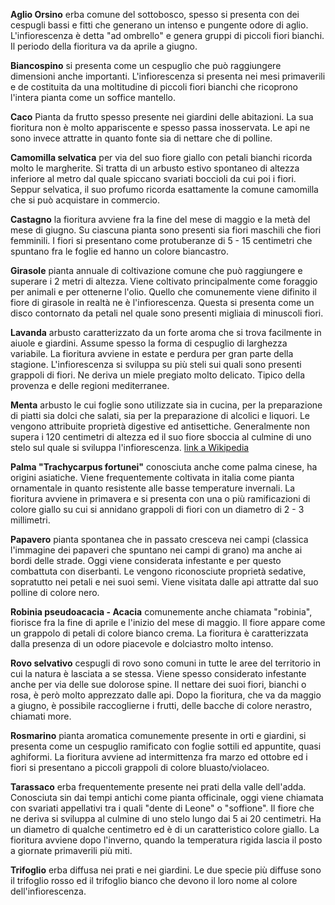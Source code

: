 **Aglio Orsino** erba comune del sottobosco, spesso si presenta con dei cespugli bassi e fitti che generano un intenso e pungente odore di aglio. L'infiorescenza è detta "ad ombrello" e genera gruppi di piccoli fiori bianchi. Il periodo della fioritura va da aprile a giugno.

**Biancospino** si presenta come un cespuglio che può raggiungere dimensioni anche importanti. L'infiorescenza si presenta nei mesi primaverili e de costituita da una moltitudine di piccoli fiori bianchi che ricoprono l\'intera pianta come un soffice mantello.<br>

**Caco** Pianta da frutto spesso presente nei giardini delle abitazioni. La sua fioritura non è molto appariscente e spesso passa inosservata. Le api ne sono invece attratte in quanto fonte sia di nettare che di polline.<br>

**Camomilla selvatica** per via del suo fiore giallo con petali bianchi ricorda molto le margherite. Si tratta di un arbusto estivo spontaneo di altezza inferiore al metro dal quale spiccano svariati boccioli da cui poi i fiori. Seppur selvatica, il suo profumo ricorda esattamente la comune camomilla che si può acquistare in commercio.<br>

**Castagno** la fioritura avviene fra la fine del mese di maggio e la metà del mese di giugno. Su ciascuna pianta sono presenti sia fiori maschili che fiori femminili. I fiori si presentano come protuberanze di 5 - 15 centimetri che spuntano fra le foglie ed hanno un colore biancastro.<br>

**Girasole** pianta annuale di coltivazione comune che può raggiungere e superare i 2 metri di altezza. Viene coltivato principalmente come foraggio per animali e per ottenerne l\'olio. Quello che comunemente viene difinito il fiore di girasole in realtà ne è l'infiorescenza. Questa si presenta come un disco contornato da petali nel quale sono presenti migliaia di minuscoli fiori.<br>

**Lavanda** arbusto caratterizzato da un forte aroma che si trova facilmente in aiuole e giardini. Assume spesso la forma di cespuglio di larghezza variabile. La fioritura avviene in estate e perdura per gran parte della stagione. L'infiorescenza si sviluppa su più steli sui quali sono presenti grappoli di fiori. Ne deriva un miele pregiato molto delicato. Tipico della provenza e delle regioni mediterranee.<br>

**Menta** arbusto le cui foglie sono utilizzate sia in cucina, per la preparazione di piatti sia dolci che salati, sia per la preparazione di alcolici e liquori. Le vengono attribuite proprietà digestive ed antisettiche. Generalmente non supera i 120 centimetri di altezza ed il suo fiore sboccia al culmine di uno stelo sul quale si sviluppa l'infiorescenza. [link a Wikipedia](https://it.wikipedia.org/wiki/Mentha)<br>

**Palma "Trachycarpus fortunei"** conosciuta anche come palma cinese, ha origini asiatiche. Viene frequentemente coltivata in italia come pianta ornamentale in quanto resistente alle basse temperature invernali. La fioritura avviene in primavera e si presenta con una o più ramificazioni di colore giallo su cui si annidano grappoli di fiori con un diametro di 2 - 3 millimetri.<br>

**Papavero** pianta spontanea che in passato cresceva nei campi (classica l'immagine dei papaveri che spuntano nei campi di grano) ma anche ai bordi delle strade. Oggi viene considerata infestante e per questo combattuta con diserbanti. Le vengono riconosciute proprietà sedative, sopratutto nei petali e nei suoi semi. Viene visitata dalle api attratte dal suo polline di colore nero.<br>

**Robinia pseudoacacia - Acacia** comunemente anche chiamata "robinia", fiorisce fra la fine di aprile e l'inizio del mese di maggio. Il fiore appare come un grappolo di petali di colore bianco crema. La fioritura è caratterizzata dalla presenza di un odore piacevole e dolciastro molto intenso.<br>

**Rovo selvativo** cespugli di rovo sono comuni in tutte le aree del territorio in cui la natura è lasciata a se stessa. Viene spesso considerato infestante anche per via delle sue dolorose spine. Il nettare dei suoi fiori, bianchi o rosa, è però molto apprezzato dalle api. Dopo la fioritura, che va da maggio a giugno, è possibile raccoglierne i frutti, delle bacche di colore nerastro, chiamati more.<br>

**Rosmarino** pianta aromatica comunemente presente in orti e giardini, si presenta come un cespuglio ramificato con foglie sottili ed appuntite, quasi aghiformi. La fioritura avviene ad intermittenza fra marzo ed ottobre ed i fiori si presentano a piccoli grappoli di colore bluasto/violaceo.<br>

**Tarassaco** erba frequentemente presente nei prati della valle dell\'adda. Conosciuta sin dai tempi antichi come pianta officinale, oggi viene chiamata con svariati appellativi tra i quali "dente di Leone" o "soffione". Il fiore che ne deriva si sviluppa al culmine di uno stelo lungo dai 5 ai 20 centimetri. Ha un diametro di qualche centimetro ed è di un caratteristico colore giallo. La fioritura avviene dopo l\'inverno, quando la temperatura rigida lascia il posto a giornate primaverili più miti.<br>

**Trifoglio** erba diffusa nei prati e nei giardini. Le due specie più diffuse sono il trifoglio rosso ed il trifoglio bianco che devono il loro nome al colore dell'infiorescenza.<br>
